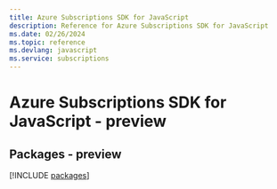 ```yaml
---
title: Azure Subscriptions SDK for JavaScript
description: Reference for Azure Subscriptions SDK for JavaScript
ms.date: 02/26/2024
ms.topic: reference
ms.devlang: javascript
ms.service: subscriptions
---
```

# Azure Subscriptions SDK for JavaScript - preview
## Packages - preview
[!INCLUDE [packages](subscriptions-index.md)]